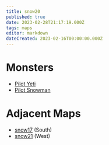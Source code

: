 ```yaml
---
title: snow20
published: true
date: 2023-02-28T21:17:19.000Z
tags: maps
editor: markdown
dateCreated: 2023-02-16T00:00:00.000Z
---
```



# Monsters
 * [Pilot Yeti](/monsters/pilot-yeti)
 * [Pilot Snowman](/monsters/pilot-snowman)

# Adjacent Maps
 * [snow17](/maps/snow17) (South)
 * [snow21](/maps/snow21) (West)
